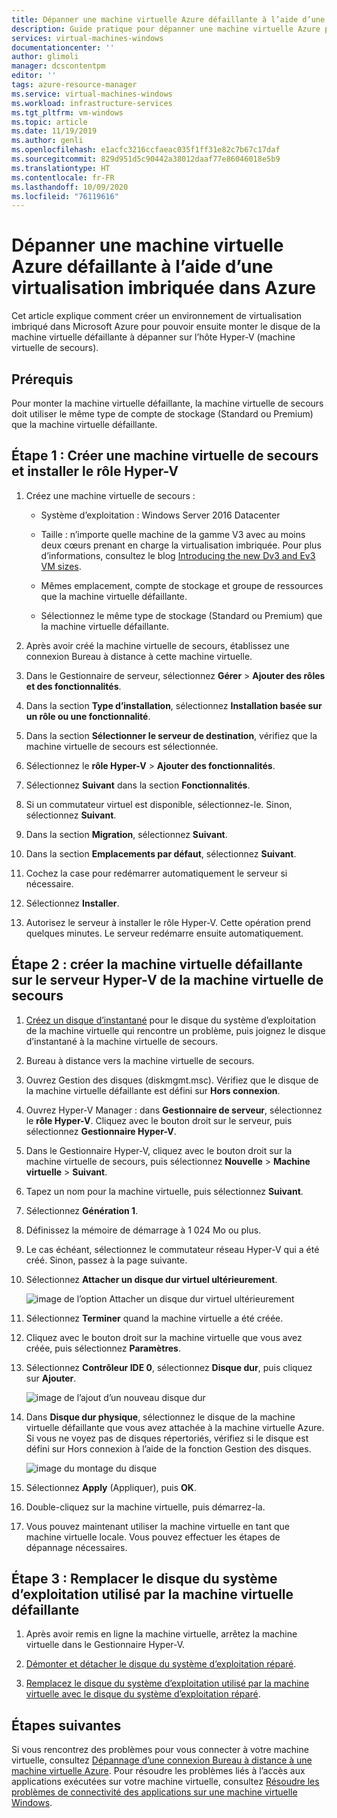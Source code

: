 ```yaml
---
title: Dépanner une machine virtuelle Azure défaillante à l’aide d’une virtualisation imbriquée dans Azure | Microsoft Docs
description: Guide pratique pour dépanner une machine virtuelle Azure posant problème à l’aide de la virtualisation imbriquée dans Azure
services: virtual-machines-windows
documentationcenter: ''
author: glimoli
manager: dcscontentpm
editor: ''
tags: azure-resource-manager
ms.service: virtual-machines-windows
ms.workload: infrastructure-services
ms.tgt_pltfrm: vm-windows
ms.topic: article
ms.date: 11/19/2019
ms.author: genli
ms.openlocfilehash: e1acfc3216ccfaeac035f1ff31e82c7b67c17daf
ms.sourcegitcommit: 829d951d5c90442a38012daaf77e86046018e5b9
ms.translationtype: HT
ms.contentlocale: fr-FR
ms.lasthandoff: 10/09/2020
ms.locfileid: "76119616"
---
```

# <a name="troubleshoot-a-faulty-azure-vm-by-using-nested-virtualization-in-azure"></a>Dépanner une machine virtuelle Azure défaillante à l’aide d’une virtualisation imbriquée dans Azure

Cet article explique comment créer un environnement de virtualisation imbriqué dans Microsoft Azure pour pouvoir ensuite monter le disque de la machine virtuelle défaillante à dépanner sur l’hôte Hyper-V (machine virtuelle de secours).

## <a name="prerequisites"></a>Prérequis

Pour monter la machine virtuelle défaillante, la machine virtuelle de secours doit utiliser le même type de compte de stockage (Standard ou Premium) que la machine virtuelle défaillante.

## <a name="step-1-create-a-rescue-vm-and-install-hyper-v-role"></a>Étape 1 : Créer une machine virtuelle de secours et installer le rôle Hyper-V

1.  Créez une machine virtuelle de secours :

    -  Système d’exploitation : Windows Server 2016 Datacenter

    -  Taille : n’importe quelle machine de la gamme V3 avec au moins deux cœurs prenant en charge la virtualisation imbriquée. Pour plus d’informations, consultez le blog [Introducing the new Dv3 and Ev3 VM sizes](https://azure.microsoft.com/blog/introducing-the-new-dv3-and-ev3-vm-sizes/).

    -  Mêmes emplacement, compte de stockage et groupe de ressources que la machine virtuelle défaillante.

    -  Sélectionnez le même type de stockage (Standard ou Premium) que la machine virtuelle défaillante.

2.  Après avoir créé la machine virtuelle de secours, établissez une connexion Bureau à distance à cette machine virtuelle.

3.  Dans le Gestionnaire de serveur, sélectionnez **Gérer** > **Ajouter des rôles et des fonctionnalités**.

4.  Dans la section **Type d’installation**, sélectionnez **Installation basée sur un rôle ou une fonctionnalité**.

5.  Dans la section **Sélectionner le serveur de destination**, vérifiez que la machine virtuelle de secours est sélectionnée.

6.  Sélectionnez le **rôle Hyper-V** > **Ajouter des fonctionnalités**.

7.  Sélectionnez **Suivant** dans la section **Fonctionnalités**.

8.  Si un commutateur virtuel est disponible, sélectionnez-le. Sinon, sélectionnez **Suivant**.

9.  Dans la section **Migration**, sélectionnez **Suivant**.

10. Dans la section **Emplacements par défaut**, sélectionnez **Suivant**.

11. Cochez la case pour redémarrer automatiquement le serveur si nécessaire.

12. Sélectionnez **Installer**.

13. Autorisez le serveur à installer le rôle Hyper-V. Cette opération prend quelques minutes. Le serveur redémarre ensuite automatiquement.

## <a name="step-2-create-the-faulty-vm-on-the-rescue-vms-hyper-v-server"></a>Étape 2 : créer la machine virtuelle défaillante sur le serveur Hyper-V de la machine virtuelle de secours

1.  [Créez un disque d’instantané](troubleshoot-recovery-disks-portal-windows.md#take-a-snapshot-of-the-os-disk) pour le disque du système d’exploitation de la machine virtuelle qui rencontre un problème, puis joignez le disque d’instantané à la machine virtuelle de secours.

2.  Bureau à distance vers la machine virtuelle de secours.

3.  Ouvrez Gestion des disques (diskmgmt.msc). Vérifiez que le disque de la machine virtuelle défaillante est défini sur **Hors connexion**.

4.  Ouvrez Hyper-V Manager : dans **Gestionnaire de serveur**, sélectionnez le **rôle Hyper-V**. Cliquez avec le bouton droit sur le serveur, puis sélectionnez **Gestionnaire Hyper-V**.

5.  Dans le Gestionnaire Hyper-V, cliquez avec le bouton droit sur la machine virtuelle de secours, puis sélectionnez **Nouvelle** > **Machine virtuelle** > **Suivant**.

6.  Tapez un nom pour la machine virtuelle, puis sélectionnez **Suivant**.

7.  Sélectionnez **Génération 1**.

8.  Définissez la mémoire de démarrage à 1 024 Mo ou plus.

9. Le cas échéant, sélectionnez le commutateur réseau Hyper-V qui a été créé. Sinon, passez à la page suivante.

10. Sélectionnez **Attacher un disque dur virtuel ultérieurement**.

    ![image de l’option Attacher un disque dur virtuel ultérieurement](media/troubleshoot-vm-by-use-nested-virtualization/attach-disk-later.png)

11. Sélectionnez **Terminer** quand la machine virtuelle a été créée.

12. Cliquez avec le bouton droit sur la machine virtuelle que vous avez créée, puis sélectionnez **Paramètres**.

13. Sélectionnez **Contrôleur IDE 0**, sélectionnez **Disque dur**, puis cliquez sur **Ajouter**.

    ![image de l’ajout d’un nouveau disque dur](media/troubleshoot-vm-by-use-nested-virtualization/create-new-drive.png)    

14. Dans **Disque dur physique**, sélectionnez le disque de la machine virtuelle défaillante que vous avez attachée à la machine virtuelle Azure. Si vous ne voyez pas de disques répertoriés, vérifiez si le disque est défini sur Hors connexion à l’aide de la fonction Gestion des disques.

    ![image du montage du disque](media/troubleshoot-vm-by-use-nested-virtualization/mount-disk.png)  


15. Sélectionnez **Apply** (Appliquer), puis **OK**.

16. Double-cliquez sur la machine virtuelle, puis démarrez-la.

17. Vous pouvez maintenant utiliser la machine virtuelle en tant que machine virtuelle locale. Vous pouvez effectuer les étapes de dépannage nécessaires.

## <a name="step-3-replace-the-os-disk-used-by-the-faulty-vm"></a>Étape 3 : Remplacer le disque du système d’exploitation utilisé par la machine virtuelle défaillante

1.  Après avoir remis en ligne la machine virtuelle, arrêtez la machine virtuelle dans le Gestionnaire Hyper-V.

2.  [Démonter et détacher le disque du système d’exploitation réparé](troubleshoot-recovery-disks-portal-windows.md#unmount-and-detach-original-virtual-hard-disk
).
3.  [Remplacez le disque du système d’exploitation utilisé par la machine virtuelle avec le disque du système d’exploitation réparé](troubleshoot-recovery-disks-portal-windows.md#swap-the-os-disk-for-the-vm
).

## <a name="next-steps"></a>Étapes suivantes

Si vous rencontrez des problèmes pour vous connecter à votre machine virtuelle, consultez [Dépannage d’une connexion Bureau à distance à une machine virtuelle Azure](troubleshoot-rdp-connection.md). Pour résoudre les problèmes liés à l’accès aux applications exécutées sur votre machine virtuelle, consultez [Résoudre les problèmes de connectivité des applications sur une machine virtuelle Windows](troubleshoot-app-connection.md).
